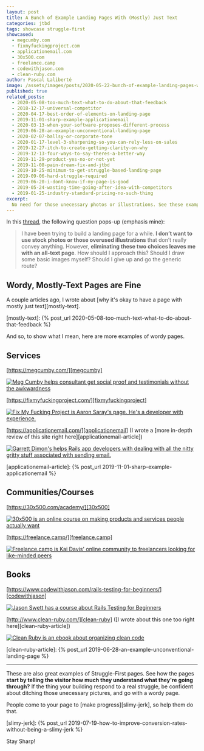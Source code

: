 ```yaml
---
layout: post
title: A Bunch of Example Landing Pages With (Mostly) Just Text
categories: jtbd
tags: showcase struggle-first
showcased:
  - megcumby.com
  - fixmyfuckingproject.com
  - applicationemail.com
  - 30x500.com
  - freelance.camp
  - codewithjason.com
  - clean-ruby.com
author: Pascal Laliberté
image: /assets/images/posts/2020-05-22-bunch-of-example-landing-pages-with-mostly-just-text.jpg
published: true
related_posts:
  - 2020-05-08-too-much-text-what-to-do-about-that-feedback
  - 2018-12-17-universal-competitor
  - 2020-04-17-best-order-of-elements-on-landing-page
  - 2019-11-01-sharp-example-applicationemail
  - 2020-03-13-when-your-software-proposes-different-process
  - 2019-06-28-an-example-unconventional-landing-page
  - 2020-02-07-ballsy-or-corporate-tone
  - 2020-01-17-level-3-sharpening-so-you-can-rely-less-on-sales
  - 2019-12-27-itch-to-create-getting-clarity-on-why
  - 2019-12-13-four-ways-to-say-theres-a-better-way
  - 2019-11-29-product-yes-no-or-not-yet
  - 2019-11-08-pain-dream-fix-and-jtbd
  - 2019-10-25-minimum-to-get-struggle-based-landing-page
  - 2019-09-06-hard-struggle-required
  - 2019-06-20-i-dont-know-if-my-page-is-good
  - 2019-05-24-wasting-time-going-after-idea-with-competitors
  - 2019-01-25-industry-standard-pricing-no-such-thing
excerpt:
  No need for those unecessary photos or illustrations. See these examples pages I'm listing, they're mostly just text, and they work just fine. Make that wordy, Struggle-First page!
---
```


In this [thread][thread], the following question pops-up (emphasis mine):

> I have been trying to build a landing page for a while. **I don’t want to use stock photos or those overused illustrations** that don’t really convey anything. However, **eliminating these two choices leaves me with an all-text page**. How should I approach this? Should I draw some basic images myself? Should I give up and go the generic route?

## Wordy, Mostly-Text Pages are Fine

A couple articles ago, I wrote about [why it's okay to have a page with mostly just text][mostly-text].

[thread]: https://www.indiehackers.com/post/building-a-landing-page-without-images-0f5a1ec817
[mostly-text]: {% post_url 2020-05-08-too-much-text-what-to-do-about-that-feedback %}

And so, to show what I mean, here are more examples of wordy pages.

## Services

[https://megcumby.com/][megcumby]

[![Meg Cumby helps consultant get social proof and testimonials without the awkwardness](/assets/images/posts/2020-05-22-bunch-of-example-landing-pages-with-mostly-just-text-01.jpg)][megcumby]

[https://fixmyfuckingproject.com/][fixmyfuckingproject]

[![Fix My Fucking Project is Aaron Saray's page. He's a developer with experience.](/assets/images/posts/2020-05-22-bunch-of-example-landing-pages-with-mostly-just-text-02.jpg)][fixmyfuckingproject]

[https://applicationemail.com/][applicationemail] (I wrote a [more in-depth review of this site right here][applicationemail-article])

[![Garrett Dimon's helps Rails app developers with dealing with all the nitty gritty stuff associated with sending email.](/assets/images/posts/2020-05-22-bunch-of-example-landing-pages-with-mostly-just-text-03.jpg)][applicationemail]

[megcumby]: https://megcumby.com/
[fixmyfuckingproject]: https://fixmyfuckingproject.com/
[applicationemail]: https://applicationemail.com/
[applicationemail-article]: {% post_url 2019-11-01-sharp-example-applicationemail %}

## Communities/Courses

[https://30x500.com/academy/][30x500]

[![30x500 is an online course on making products and services people actually want](/assets/images/posts/2020-05-22-bunch-of-example-landing-pages-with-mostly-just-text-04.jpg)][30x500]

[https://freelance.camp/][freelance.camp]

[![Freelance.camp is Kai Davis' online community to freelancers looking for like-minded peers](/assets/images/posts/2020-05-22-bunch-of-example-landing-pages-with-mostly-just-text-05.jpg)][freelance.camp]

[30x500]: https://30x500.com/academy/
[freelance.camp]: https://freelance.camp/

## Books

[https://www.codewithjason.com/rails-testing-for-beginners/][codewithjason]

[![Jason Swett has a course about Rails Testing for Beginners](/assets/images/posts/2020-05-22-bunch-of-example-landing-pages-with-mostly-just-text-06.jpg)][codewithjason]

[http://www.clean-ruby.com/][clean-ruby] ([I wrote about this one too right here][clean-ruby-article])

[![Clean Ruby is an ebook about organizing clean code](/assets/images/posts/2020-05-22-bunch-of-example-landing-pages-with-mostly-just-text-07.jpg)][clean-ruby]

[codewithjason]: https://www.codewithjason.com/rails-testing-for-beginners/
[clean-ruby]: http://www.clean-ruby.com/
[clean-ruby-article]: {% post_url 2019-06-28-an-example-unconventional-landing-page %}

---

These are also great examples of Struggle-First pages. See how the pages **start by telling the visitor how much they understand what they're going through?** If the thing your building respond to a real struggle, be confident about ditching those unecessary pictures, and go with a wordy page.

People come to your page to [make progress][slimy-jerk], so help them do that.

[slimy-jerk]: {% post_url 2019-07-19-how-to-improve-conversion-rates-without-being-a-slimy-jerk %}

Stay Sharp!
